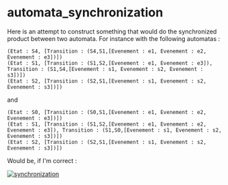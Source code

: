 # automata_synchronization

Here is an attempt to construct something that would do the synchronized product between two automata. For instance with the following automatas :

```
(Etat : S4, [Transition : (S4,S1,[Evenement : e1, Evenement : e2, Evenement : e3])])
(Etat : S1, [Transition : (S1,S2,[Evenement : e1, Evenement : e3]), Transition : (S1,S4,[Evenement : s1, Evenement : s2, Evenement : s3])])
(Etat : S2, [Transition : (S2,S1,[Evenement : s1, Evenement : s2, Evenement : s3])])
``` 

and

```
(Etat : S0, [Transition : (S0,S1,[Evenement : e1, Evenement : e2, Evenement : e3])])
(Etat : S1, [Transition : (S1,S2,[Evenement : e1, Evenement : e2, Evenement : e3]), Transition : (S1,S0,[Evenement : s1, Evenement : s2, Evenement : s3])])
(Etat : S2, [Transition : (S2,S1,[Evenement : s1, Evenement : s2, Evenement : s3])])
``` 

Would be, if I'm correct :

[![synchronization][1]][1]


  [1]: https://i.stack.imgur.com/1blWq.png
